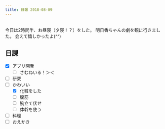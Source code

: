 ```yaml
---
title: 日報 2018-08-09
---
```


|||
|:-|:-:|

今日は2時間半、お昼寝（夕寝！？）をした。
明日香ちゃんの劇を観に行きました。
会えて嬉しかったよ(*^^*)

## 日課

- [x] アプリ開発
	+ [ ] さむねいる！＞＜
- [ ] 研究
- [ ] かわいい
	+ [x] 化粧をした
	+ [ ] 腹筋
	+ [ ] 腕立て伏せ
	+ [ ] 体幹を使う
- [ ] 料理
- [ ] おえかき
